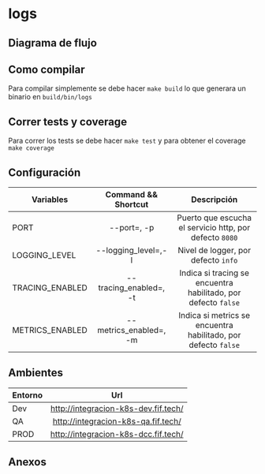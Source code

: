 # logs

<Describir brevemente el proyecto>

## Diagrama de flujo

<Agregar aqui un diagrama de secuencia o de flujo describiendo la logica de la API>

## Como compilar

Para compilar simplemente se debe hacer `make build` lo que generara un binario en `build/bin/logs`

## Correr tests y coverage

Para correr los tests se debe hacer `make test` y para obtener el coverage `make coverage`

## Configuración

| Variables       |  Command && Shortcut   |                Descripción                |
| --------------- | :--------------------: | :---------------------------------------: |
| PORT            |      --port=, -p       | Puerto que escucha el servicio http, por defecto `8080`         |
| LOGGING_LEVEL   | --logging_level=,-l    | Nivel de logger, por defecto `info`                             |
| TRACING_ENABLED | --tracing_enabled=, -t | Indica si tracing se encuentra habilitado, por defecto `false`  |
| METRICS_ENABLED | --metrics_enabled=, -m | Indica si metrics se encuentra habilitado, por defecto `false`  |

## Ambientes

| Entorno |                 Url                  |
| ------- | :----------------------------------: |
| Dev     | http://integracion-k8s-dev.fif.tech/ |
| QA      | http://integracion-k8s-qa.fif.tech/  |
| PROD    | http://integracion-k8s-dcc.fif.tech/ |

## Anexos

<Agregar aqui referencias a documentacion externa>